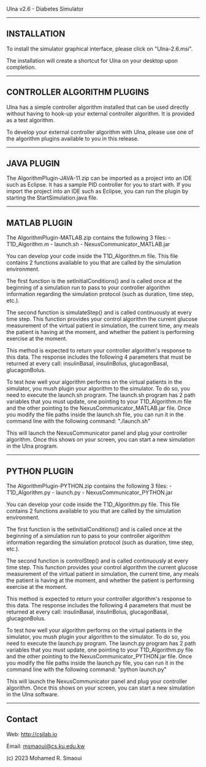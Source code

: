 Ulna v2.6 - Diabetes Simulator

------------
INSTALLATION
------------

To install the simulator graphical interface, please click on "Ulna-2.6.msi".

The installation will create a shortcut for Ulna on your desktop upon completion.


----------------------------
CONTROLLER ALGORITHM PLUGINS
----------------------------

Ulna has a simple controller algorithm installed that can be used directly without having to hook-up your external controller 
algorithm. It is provided as a test algorithm.

To develop your external controller algorithm with Ulna, please use one of the algorithm plugins available to you in this 
release.


-----------
JAVA PLUGIN
-----------

The AlgorithmPlugin-JAVA-11.zip can be imported as a project into an IDE such as Eclipse. It has a sample PID controller for you 
to start with. If you import the project into an IDE such as Eclipse, you can run the plugin by starting the 
StartSimulation.java file.


-------------
MATLAB PLUGIN
-------------

The AlgorithmPlugin-MATLAB.zip contains the following 3 files:
	- T1D_Algorithm.m
	- launch.sh
	- NexusCommunicator_MATLAB.jar


You can develop your code inside the T1D_Algorithm.m file. This file contains 2 functions available to you that are called by 
the simulation environment. 

The first function is the setInitialConditions() and is called once at the beginning of a simulation run to pass to your 
controller algorithm information regarding the simulation protocol (such as duration, time step, etc.). 

The second function is simulateStep() and is called continuously at every time step. This function provides your control 
algorithm the current glucose measurement of the virtual patient in simulation, the current time, any meals the patient is 
having at the moment, and whether the patient is performing exercise at the moment.

This method is expected to return your controller algorithm's response to this data. The response includes the following 4 
parameters that must be returned at every call: insulinBasal, insulinBolus, glucagonBasal, glucagonBolus. 

To test how well your algorithm performs on the virtual patients in the simulator, you mush plugin your algorithm to the 
simulator. To do so, you need to execute the launch.sh program. The launch.sh program has 2 path variables that you must 
update, one pointing to your T1D_Algorithm.m file and the other pointing to the NexusCommunicator_MATLAB.jar file. Once you 
modify the file paths inside the launch.sh file, you can run it in the command line with the following command: "./launch.sh"

This will launch the NexusCommunicator panel and plug your controller algorithm. Once this shows on your screen, you can start 
a new simulation in the Ulna program. 


-------------
PYTHON PLUGIN
-------------

The AlgorithmPlugin-PYTHON.zip contains the following 3 files:
	- T1D_Algorithm.py
	- launch.py
	- NexusCommunicator_PYTHON.jar


You can develop your code inside the T1D_Algorithm.py file. This file contains 2 functions available to you that are called by 
the simulation environment. 

The first function is the setInitialConditions() and is called once at the beginning of a simulation run to pass to your 
controller algorithm information regarding the simulation protocol (such as duration, time step, etc.). 

The second function is controlStep() and is called continuously at every time step. This function provides your control 
algorithm the current glucose measurement of the virtual patient in simulation, the current time, any meals the patient is 
having at the moment, and whether the patient is performing exercise at the moment.

This method is expected to return your controller algorithm's response to this data. The response includes the following 4 
parameters that must be returned at every call: insulinBasal, insulinBolus, glucagonBasal, glucagonBolus. 

To test how well your algorithm performs on the virtual patients in the simulator, you mush plugin your algorithm to the 
simulator. To do so, you need to execute the launch.py program. The launch.py program has 2 path variables that you must 
update, one pointing to your T1D_Algorithm.py file and the other pointing to the NexusCommunicator_PYTHON.jar file. Once you 
modify the file paths inside the launch.py file, you can run it in the command line with the following command: "python 
launch.py"

This will launch the NexusCommunicator panel and plug your controller algorithm. Once this shows on your screen, you can start 
a new simulation in the Ulna software. 


-------
Contact
-------

Web: http://csilab.io

Email: msmaoui@cs.ku.edu.kw

(c) 2023 Mohamed R. Smaoui


